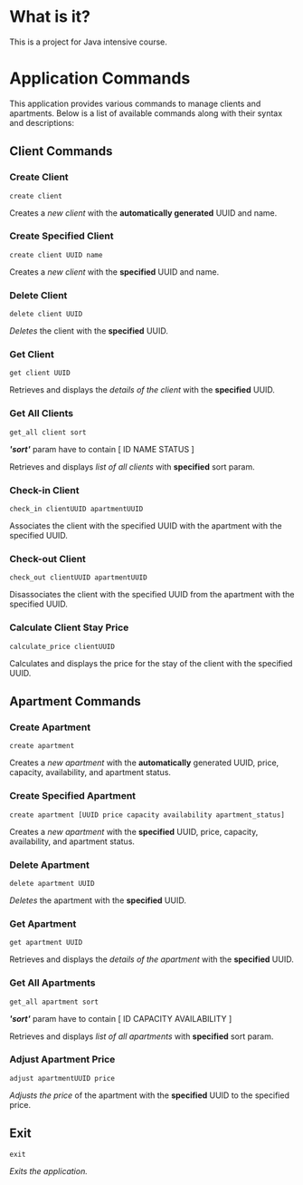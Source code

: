 # What is it?

This is a project for Java intensive course.

# Application Commands

This application provides various commands to manage clients and apartments. Below is a list of available commands along with their syntax and descriptions:

## Client Commands

### Create Client

```
create client
```

Creates a *new client* with the **automatically generated** UUID and name.

### Create Specified Client

```
create client UUID name
```

Creates a *new client* with the **specified** UUID and name.

### Delete Client

```
delete client UUID
```

*Deletes* the client with the **specified** UUID.

### Get Client

```
get client UUID
```

Retrieves and displays the *details of the client* with the **specified** UUID.

### Get All Clients

```
get_all client sort
```

***'sort'*** param have to contain [ ID NAME STATUS ]

Retrieves and displays *list of all clients* with **specified** sort param.

### Check-in Client

```
check_in clientUUID apartmentUUID
```

Associates the client with the specified UUID with the apartment with the specified UUID.

### Check-out Client

```
check_out clientUUID apartmentUUID
```

Disassociates the client with the specified UUID from the apartment with the specified UUID.

### Calculate Client Stay Price

```
calculate_price clientUUID
```

Calculates and displays the price for the stay of the client with the specified UUID.

## Apartment Commands

### Create Apartment

```
create apartment
```

Creates a *new apartment* with the **automatically** generated UUID, price, capacity, availability, and apartment status.

### Create Specified Apartment

```
create apartment [UUID price capacity availability apartment_status]
```

Creates a *new apartment* with the **specified** UUID, price, capacity, availability, and apartment status.

### Delete Apartment

```
delete apartment UUID
```

*Deletes* the apartment with the **specified** UUID.

### Get Apartment

```
get apartment UUID
```

Retrieves and displays the *details of the apartment* with the **specified** UUID.

### Get All Apartments

```
get_all apartment sort
```

***'sort'*** param have to contain [ ID CAPACITY AVAILABILITY ]

Retrieves and displays *list of all apartments* with **specified** sort param.

### Adjust Apartment Price

```
adjust apartmentUUID price
```

*Adjusts the price* of the apartment with the **specified** UUID to the specified price.

## Exit

```
exit
```

*Exits the application.*
